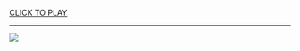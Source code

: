 
<a href="https://premium76.site?title=unblocked_games_at_school_github&ref=13M">CLICK TO PLAY</a></h3>
<hr>

<a href="https://premium76.site?title=unblocked_games_at_school_github&ref=13M"><img src="https://clearcache.store/games.png"></a>


